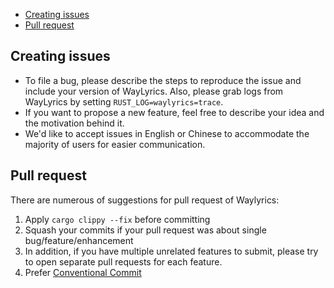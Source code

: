 - [Creating issues](#creating-issues)
- [Pull request](#pull-request)

## Creating issues

- To file a bug, please describe the steps to reproduce the issue and include your version of WayLyrics. Also, please grab logs from WayLyrics by setting `RUST_LOG=waylyrics=trace`.
- If you want to propose a new feature, feel free to describe your idea and the motivation behind it.
- We'd like to accept issues in English or Chinese to accommodate the majority of users for easier communication.

## Pull request

There are numerous of suggestions for pull request of Waylyrics:

1. Apply `cargo clippy --fix` before committing
2. Squash your commits if your pull request was about single bug/feature/enhancement
3. In addition, if you have multiple unrelated features to submit, please try to open separate pull requests for each feature.
4. Prefer [Conventional Commit](https://www.conventionalcommits.org/)

